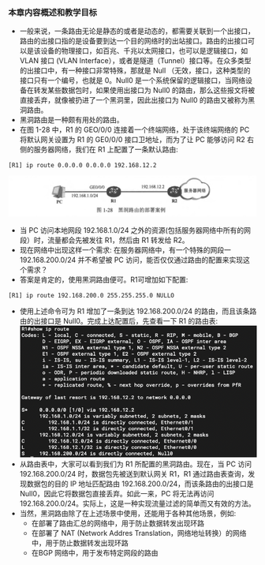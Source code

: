 ### 本章内容概述和教学目标
- 一般来说，一条路由无论是静态的或者是动态的，都需要关联到一个出接口，路由的出接口指的是设备要到达一个目的网络时的出站接口。路由的出接口可以是该设备的物理接口，如百兆、千兆以太网接口，也可以是逻辑接口，如 VLAN 接口 (VLAN Interface），或者是隧道（Tunnel）接口等。在众多类型的出接口中，有一种接口非常特殊，那就是 Null （无效，接口，这种类型的接口只有一个编号，也就是 0。Null0 是一个系统保留的逻辑接口，当网络设备在转发某些数据包时，如果使用出接口为 Null0 的路由，那么这些报文将被直接丢弃，就像被扔进了一个黑洞里，因此出接口为 Null0 的路由又被称为黑洞路由。
- 黑洞路由是一种颇有用处的路由。
- 在图 1-28 中，R1 的 GEO/0/0 连接着一个终端网络，处于该终端网络的 PC 将默认网关设置为 R1 的 GE0/0/0 接口卫地址，而为了让 PC 能够访问 R2 右侧的服务器网络，我们在 R1 上配置了一条默认路由:
```shell
[R1] ip route 0.0.0.0 0.0.0.0 192.168.12.2
```
![1.28.1](../pics/1.28.1.png)
- 当 PC 访问本地网段 192.168.1.0/24 之外的资源(包括服务器网络中所有的网段）时，流量都会先被发往 R1，然后由 R1 转发给 R2。
- 现在网络中出现这样一个需求: 在服务器网络中，有一个特殊的网段一192.168.200.0/24 并不希望被 PC 访问，能否仅仅通过路由的配置来实现这个需求？
- 答案是肯定的，使用黑洞路由便可。R1可增加如下配置:
```shell
[R1] ip route 192.168.200.0 255.255.255.0 NULLO
```
- 使用上述命令可为 R1 增加了一条到达 192.168.200.0/24 的路由，而且该条路由的出接口是 Null0。完成上达配置后，先查看一下 R1 的路由表:
![1.28.2](../pics/1.28.2.png)
- 从路由表中，大家可以看到我们为 R1 所配置的黑洞路由。现在，当 PC 访问 192.168.200.0/24 时，数据包先被送到默认网关 R1，R1 通过路由表查询，发现数据包的目的 IP 地址匹配路由 192.168.200.0/24，而该条路由的出接口是 Null0，因此它将数据包直接丢弃。如此一来，PC 将无法再访问 192.168.200.0/24。实际上，这是一种实现流量过滤的简单而又有效的方法。
- 当然，黑洞路由除了在上述场景中使用，还能用于各种其他场景，例如:
  - 在部署了路由汇总的网络中，用于防止数据转发出现环路
  - 在部署了 NAT (Network Addres Translation，网络地址转换）的网络中，用于防止数据转发出现环路
  - 在BGP 网络中，用于发布特定网段的路由

<br>
<br>

